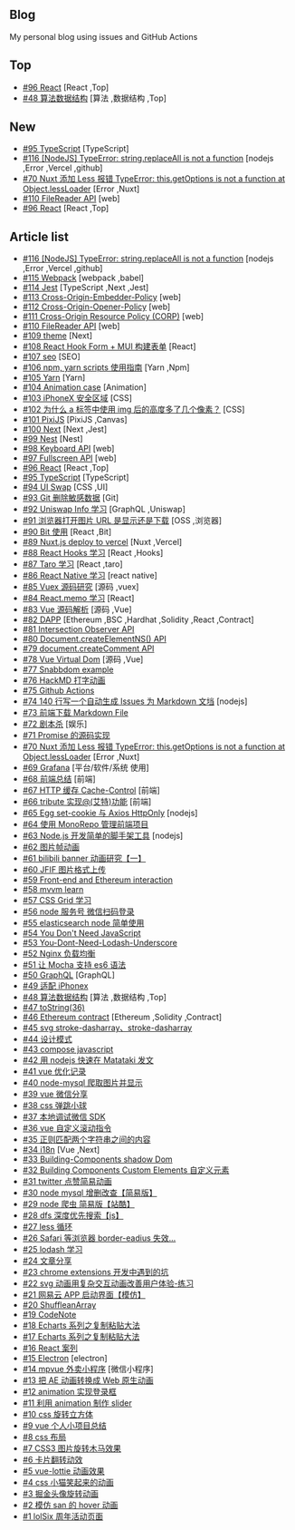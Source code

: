 ## Blog

My personal blog using issues and GitHub Actions

## Top

- [#96 React](https://github.com/xiaotiandada/blog/issues/96) [React ,Top]
- [#48 算法数据结构](https://github.com/xiaotiandada/blog/issues/48) [算法 ,数据结构 ,Top]

## New

- [#95 TypeScript](https://github.com/xiaotiandada/blog/issues/95) [TypeScript]
- [#116 [NodeJS] TypeError: string.replaceAll is not a function](https://github.com/xiaotiandada/blog/issues/116) [nodejs ,Error ,Vercel ,github]
- [#70 Nuxt 添加 Less 报错 TypeError: this.getOptions is not a function at Object.lessLoader](https://github.com/xiaotiandada/blog/issues/70) [Error ,Nuxt]
- [#110 FileReader API](https://github.com/xiaotiandada/blog/issues/110) [web]
- [#96 React](https://github.com/xiaotiandada/blog/issues/96) [React ,Top]

## Article list

- [#116 [NodeJS] TypeError: string.replaceAll is not a function](https://github.com/xiaotiandada/blog/issues/116) [nodejs ,Error ,Vercel ,github]
- [#115 Webpack](https://github.com/xiaotiandada/blog/issues/115) [webpack ,babel]
- [#114 Jest](https://github.com/xiaotiandada/blog/issues/114) [TypeScript ,Next ,Jest]
- [#113 Cross-Origin-Embedder-Policy](https://github.com/xiaotiandada/blog/issues/113) [web]
- [#112 Cross-Origin-Opener-Policy](https://github.com/xiaotiandada/blog/issues/112) [web]
- [#111 Cross-Origin Resource Policy (CORP)](https://github.com/xiaotiandada/blog/issues/111) [web]
- [#110 FileReader API](https://github.com/xiaotiandada/blog/issues/110) [web]
- [#109 theme](https://github.com/xiaotiandada/blog/issues/109) [Next]
- [#108 React Hook Form + MUI 构建表单](https://github.com/xiaotiandada/blog/issues/108) [React]
- [#107 seo](https://github.com/xiaotiandada/blog/issues/107) [SEO]
- [#106 npm, yarn scripts 使用指南](https://github.com/xiaotiandada/blog/issues/106) [Yarn ,Npm]
- [#105 Yarn](https://github.com/xiaotiandada/blog/issues/105) [Yarn]
- [#104 Animation case](https://github.com/xiaotiandada/blog/issues/104) [Animation]
- [#103 iPhoneX 安全区域](https://github.com/xiaotiandada/blog/issues/103) [CSS]
- [#102 为什么 a 标签中使用 img 后的高度多了几个像素？](https://github.com/xiaotiandada/blog/issues/102) [CSS]
- [#101 PixiJS](https://github.com/xiaotiandada/blog/issues/101) [PixiJS ,Canvas]
- [#100 Next](https://github.com/xiaotiandada/blog/issues/100) [Next ,Jest]
- [#99 Nest](https://github.com/xiaotiandada/blog/issues/99) [Nest]
- [#98 Keyboard API](https://github.com/xiaotiandada/blog/issues/98) [web]
- [#97 Fullscreen API](https://github.com/xiaotiandada/blog/issues/97) [web]
- [#96 React](https://github.com/xiaotiandada/blog/issues/96) [React ,Top]
- [#95 TypeScript](https://github.com/xiaotiandada/blog/issues/95) [TypeScript]
- [#94 UI Swap](https://github.com/xiaotiandada/blog/issues/94) [CSS ,UI]
- [#93 Git 删除敏感数据](https://github.com/xiaotiandada/blog/issues/93) [Git]
- [#92 Uniswap Info 学习](https://github.com/xiaotiandada/blog/issues/92) [GraphQL ,Uniswap]
- [#91 浏览器打开图片 URL 是显示还是下载](https://github.com/xiaotiandada/blog/issues/91) [OSS ,浏览器]
- [#90 Bit 使用](https://github.com/xiaotiandada/blog/issues/90) [React ,Bit]
- [#89 Nuxt.js deploy to vercel](https://github.com/xiaotiandada/blog/issues/89) [Nuxt ,Vercel]
- [#88 React Hooks 学习](https://github.com/xiaotiandada/blog/issues/88) [React ,Hooks]
- [#87 Taro 学习](https://github.com/xiaotiandada/blog/issues/87) [React ,taro]
- [#86 React Native 学习](https://github.com/xiaotiandada/blog/issues/86) [react native]
- [#85 Vuex 源码研究](https://github.com/xiaotiandada/blog/issues/85) [源码 ,vuex]
- [#84 React.memo 学习](https://github.com/xiaotiandada/blog/issues/84) [React]
- [#83 Vue 源码解析](https://github.com/xiaotiandada/blog/issues/83) [源码 ,Vue]
- [#82 DAPP](https://github.com/xiaotiandada/blog/issues/82) [Ethereum ,BSC ,Hardhat ,Solidity ,React ,Contract]
- [#81 Intersection Observer API](https://github.com/xiaotiandada/blog/issues/81)
- [#80 Document.createElementNS() API](https://github.com/xiaotiandada/blog/issues/80)
- [#79 document.createComment API](https://github.com/xiaotiandada/blog/issues/79)
- [#78 Vue Virtual Dom](https://github.com/xiaotiandada/blog/issues/78) [源码 ,Vue]
- [#77 Snabbdom example](https://github.com/xiaotiandada/blog/issues/77)
- [#76 HackMD 打字动画](https://github.com/xiaotiandada/blog/issues/76)
- [#75 Github Actions](https://github.com/xiaotiandada/blog/issues/75)
- [#74 140 行写一个自动生成 Issues 为 Markdown 文垱](https://github.com/xiaotiandada/blog/issues/74) [nodejs]
- [#73 前端下载 Markdown File](https://github.com/xiaotiandada/blog/issues/73)
- [#72 剧本杀](https://github.com/xiaotiandada/blog/issues/72) [娱乐]
- [#71 Promise 的源码实现](https://github.com/xiaotiandada/blog/issues/71)
- [#70 Nuxt 添加 Less 报错 TypeError: this.getOptions is not a function at Object.lessLoader](https://github.com/xiaotiandada/blog/issues/70) [Error ,Nuxt]
- [#69 Grafana](https://github.com/xiaotiandada/blog/issues/69) [平台/软件/系统 使用]
- [#68 前端总结](https://github.com/xiaotiandada/blog/issues/68) [前端]
- [#67 HTTP 缓存 Cache-Control](https://github.com/xiaotiandada/blog/issues/67) [前端]
- [#66 tribute 实现@(艾特)功能](https://github.com/xiaotiandada/blog/issues/66) [前端]
- [#65 Egg set-cookie 与 Axios HttpOnly](https://github.com/xiaotiandada/blog/issues/65) [nodejs]
- [#64 使用 MonoRepo 管理前端项目](https://github.com/xiaotiandada/blog/issues/64)
- [#63 Node.js 开发简单的脚手架工具](https://github.com/xiaotiandada/blog/issues/63) [nodejs]
- [#62 图片帧动画](https://github.com/xiaotiandada/blog/issues/62)
- [#61 bilibili banner 动画研究【一】](https://github.com/xiaotiandada/blog/issues/61)
- [#60 JFIF 图片格式上传](https://github.com/xiaotiandada/blog/issues/60)
- [#59 Front-end and Ethereum interaction](https://github.com/xiaotiandada/blog/issues/59)
- [#58 mvvm learn](https://github.com/xiaotiandada/blog/issues/58)
- [#57 CSS Grid 学习](https://github.com/xiaotiandada/blog/issues/57)
- [#56 node 服务号 微信扫码登录](https://github.com/xiaotiandada/blog/issues/56)
- [#55 elasticsearch node 简单使用](https://github.com/xiaotiandada/blog/issues/55)
- [#54 You Don't Need JavaScript](https://github.com/xiaotiandada/blog/issues/54)
- [#53 You-Dont-Need-Lodash-Underscore](https://github.com/xiaotiandada/blog/issues/53)
- [#52 Nginx 负载均衡](https://github.com/xiaotiandada/blog/issues/52)
- [#51 让 Mocha 支持 es6 语法](https://github.com/xiaotiandada/blog/issues/51)
- [#50 GraphQL](https://github.com/xiaotiandada/blog/issues/50) [GraphQL]
- [#49 适配 iPhonex](https://github.com/xiaotiandada/blog/issues/49)
- [#48 算法数据结构](https://github.com/xiaotiandada/blog/issues/48) [算法 ,数据结构 ,Top]
- [#47 toString(36)](https://github.com/xiaotiandada/blog/issues/47)
- [#46 Ethereum contract](https://github.com/xiaotiandada/blog/issues/46) [Ethereum ,Solidity ,Contract]
- [#45 svg stroke-dasharray、stroke-dasharray](https://github.com/xiaotiandada/blog/issues/45)
- [#44 设计模式](https://github.com/xiaotiandada/blog/issues/44)
- [#43 compose javascript](https://github.com/xiaotiandada/blog/issues/43)
- [#42 用 nodejs 快速在 Matataki 发文](https://github.com/xiaotiandada/blog/issues/42)
- [#41 vue 优化记录](https://github.com/xiaotiandada/blog/issues/41)
- [#40 node-mysql 爬取图片并显示](https://github.com/xiaotiandada/blog/issues/40)
- [#39 vue 微信分享](https://github.com/xiaotiandada/blog/issues/39)
- [#38 css 弹跳小球](https://github.com/xiaotiandada/blog/issues/38)
- [#37 本地调试微信 SDK](https://github.com/xiaotiandada/blog/issues/37)
- [#36 vue 自定义滚动指令](https://github.com/xiaotiandada/blog/issues/36)
- [#35 正则匹配两个字符串之间的内容](https://github.com/xiaotiandada/blog/issues/35)
- [#34 i18n](https://github.com/xiaotiandada/blog/issues/34) [Vue ,Next]
- [#33 Building-Components shadow Dom](https://github.com/xiaotiandada/blog/issues/33)
- [#32 Building Components Custom Elements 自定义元素](https://github.com/xiaotiandada/blog/issues/32)
- [#31 twitter 点赞简易动画](https://github.com/xiaotiandada/blog/issues/31)
- [#30 node mysql 增删改查【简易版】](https://github.com/xiaotiandada/blog/issues/30)
- [#29 node 爬虫 简易版【站酷】](https://github.com/xiaotiandada/blog/issues/29)
- [#28 dfs 深度优先搜索【js】](https://github.com/xiaotiandada/blog/issues/28)
- [#27 less 循环](https://github.com/xiaotiandada/blog/issues/27)
- [#26 Safari 等浏览器 border-eadius 失效...](https://github.com/xiaotiandada/blog/issues/26)
- [#25 lodash 学习](https://github.com/xiaotiandada/blog/issues/25)
- [#24 文章分享](https://github.com/xiaotiandada/blog/issues/24)
- [#23 chrome extensions 开发中遇到的坑](https://github.com/xiaotiandada/blog/issues/23)
- [#22 svg 动画用复杂交互动画改善用户体验-练习](https://github.com/xiaotiandada/blog/issues/22)
- [#21 网易云 APP 启动界面【模仿】](https://github.com/xiaotiandada/blog/issues/21)
- [#20 ShuffleanArray](https://github.com/xiaotiandada/blog/issues/20)
- [#19 CodeNote](https://github.com/xiaotiandada/blog/issues/19)
- [#18 Echarts 系列之复制粘贴大法](https://github.com/xiaotiandada/blog/issues/18)
- [#17 Echarts 系列之复制粘贴大法](https://github.com/xiaotiandada/blog/issues/17)
- [#16 React 案列](https://github.com/xiaotiandada/blog/issues/16)
- [#15 Electron](https://github.com/xiaotiandada/blog/issues/15) [electron]
- [#14 mpvue 外卖小程序](https://github.com/xiaotiandada/blog/issues/14) [微信小程序]
- [#13 把 AE 动画转换成 Web 原生动画](https://github.com/xiaotiandada/blog/issues/13)
- [#12 animation 实现登录框](https://github.com/xiaotiandada/blog/issues/12)
- [#11 利用 animation 制作 slider](https://github.com/xiaotiandada/blog/issues/11)
- [#10 css 旋转立方体](https://github.com/xiaotiandada/blog/issues/10)
- [#9 vue 个人小项目总结](https://github.com/xiaotiandada/blog/issues/9)
- [#8 css 布局](https://github.com/xiaotiandada/blog/issues/8)
- [#7 CSS3 图片旋转木马效果](https://github.com/xiaotiandada/blog/issues/7)
- [#6 卡片翻转动效](https://github.com/xiaotiandada/blog/issues/6)
- [#5 vue-lottie 动画效果](https://github.com/xiaotiandada/blog/issues/5)
- [#4 css 小猫笑起来的动画](https://github.com/xiaotiandada/blog/issues/4)
- [#3 掘金头像旋转动画](https://github.com/xiaotiandada/blog/issues/3)
- [#2 模仿 san 的 hover 动画](https://github.com/xiaotiandada/blog/issues/2)
- [#1 lolSix 周年活动页面](https://github.com/xiaotiandada/blog/issues/1)
